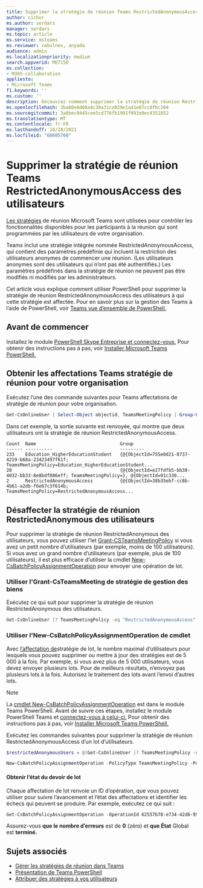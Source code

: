 ```yaml
---
title: Supprimer la stratégie de réunion Teams RestrictedAnonymousAccess des utilisateurs
author: cichur
ms.author: serdars
manager: serdars
ms.topic: article
ms.service: msteams
ms.reviewer: cebulnes, anyada
audience: admin
ms.localizationpriority: medium
search.appverid: MET150
ms.collection:
- M365-collaboration
appliesto:
- Microsoft Teams
f1.keywords: ''
ms.custom: ''
description: Découvrez comment supprimer la stratégie de réunion RestrictedAnonymousAccess Teams utilisateurs de votre organisation.
ms.openlocfilehash: 3ba00e8d68a4c30a31ca929e1a41e07cc0fbc104
ms.sourcegitcommit: 3a8bec0445cee5cd776fb1991f093a0ec4351852
ms.translationtype: MT
ms.contentlocale: fr-FR
ms.lasthandoff: 10/28/2021
ms.locfileid: "60605760"
---
```

# <a name="remove-the-restrictedanonymousaccess-teams-meeting-policy-from-users"></a>Supprimer la stratégie de réunion Teams RestrictedAnonymousAccess des utilisateurs

[Les stratégies](meeting-policies-overview.md) de réunion Microsoft Teams sont utilisées pour contrôler les fonctionnalités disponibles pour les participants à la réunion qui sont programmées par les utilisateurs de votre organisation. 

Teams inclut une stratégie intégrée nommée RestrictedAnonymousAccess, qui contient des paramètres prédéfinie qui incluent la restriction des utilisateurs anonymes de commencer une réunion. (Les utilisateurs anonymes sont des utilisateurs qui n’ont pas été authentifiés.) Les paramètres prédéfinés dans la stratégie de réunion ne peuvent pas être modifiés ni modifiés par les administrateurs.

Cet article vous explique comment utiliser PowerShell pour supprimer la stratégie de réunion RestrictedAnonymousAccess des utilisateurs à qui cette stratégie est affectée. Pour en savoir plus sur la gestion des Teams à l’aide de PowerShell, voir [Teams vue d’ensemble de PowerShell.](teams-powershell-overview.md)

## <a name="before-you-start"></a>Avant de commencer

Installez le module [PowerShell Skype Entreprise et connectez-vous.](/microsoft-365/enterprise/manage-skype-for-business-online-with-microsoft-365-powershell) Pour obtenir des instructions pas à pas, voir [Installer Microsoft Teams PowerShell.](teams-powershell-install.md)

## <a name="get-the-teams-meeting-policy-assignments-for-your-organization"></a>Obtenir les affectations Teams stratégie de réunion pour votre organisation

Exécutez l’une des commande suivantes pour Teams affectations de stratégie de réunion pour votre organisation.

```powershell
Get-CsOnlineUser | Select-Object objectid, TeamsMeetingPolicy | Group-Object TeamsMeetingPolicy
```

Dans cet exemple, la sortie suivante est renvoyée, qui montre que deux utilisateurs ont la stratégie de réunion RestrictedAnonymousAccess.

```console
Count  Name                               Group
------ ----------                         ---------
233    Education_HigherEducationStudent   {@{ObjectId=755e0d21-0737-4219-b68a-23423497f61f; TeamsMeetingPolicy=Education_HigherEducationStudent...
20                                        {@{ObjectId=e27fdfb5-bb38-4032-bb33-8e8bdf086eff; TeamsMeetingPolicy=}, @{ObjectId=91c330...
2      RestrictedAnonymousAccess          {@{ObjectId=38b35ebf-cc8b-4b61-a2db-f6e67c3f614b; TeamsMeetingPolicy=RestrictedAnonymousAccess...
```

## <a name="unassign-the-restrictedanonymous-meeting-policy-from-users"></a>Désaffecter la stratégie de réunion RestrictedAnonymous des utilisateurs

Pour supprimer la stratégie de réunion RestrictedAnonymous des utilisateurs, vous pouvez utiliser l’let [Grant-CSTeamsMeetingPolicy](/powershell/module/skype/grant-csteamsmeetingpolicy) si vous avez un petit nombre d’utilisateurs (par exemple, moins de 100 utilisateurs). Si vous avez un grand nombre d’utilisateurs (par exemple, plus de 100 utilisateurs), il est plus efficace d’utiliser la cmdlet  [New-CsBatchPolicyAssignmentOperation](/powershell/module/teams/new-csbatchpolicyassignmentoperation) pour envoyer une opération de lot.

### <a name="use-the-grant-csteamsmeeting-policy-cmdlet"></a>Utiliser l'Grant-CsTeamsMeeting de stratégie de gestion des biens

Exécutez ce qui suit pour supprimer la stratégie de réunion RestrictedAnonymous des utilisateurs.

```powershell
Get-CsOnlineUser |? TeamsMeetingPolicy -eq "RestrictedAnonymousAccess" | Select-Object objectid | foreach {Grant-CsTeamsMeetingPolicy -Identity $_.ObjectId -PolicyName $null}
```

### <a name="use-the-new-csbatchpolicyassignmentoperation-cmdlet"></a>Utiliser l'New-CsBatchPolicyAssignmentOperation de cmdlet

Avec [l’affectation de](assign-policies-users-and-groups.md#assign-a-policy-to-a-batch-of-users)stratégie de lot, le nombre maximal d’utilisateurs pour lesquels vous pouvez supprimer ou mettre à jour des stratégies est de 5 000 à la fois. Par exemple, si vous avez plus de 5 000 utilisateurs, vous devez envoyer plusieurs lots. Pour de meilleurs résultats, n’envoyez pas plusieurs lots à la fois. Autorisez le traitement des lots avant l’envoi d’autres lots.

> [!NOTE]
> La [cmdlet New-CsBatchPolicyAssignmentOperation](/powershell/module/teams/new-csbatchpolicyassignmentoperation) est dans le module Teams PowerShell. Avant de suivre ces étapes, installez le module PowerShell Teams et [connectez-vous à celui-ci.](https://www.powershellgallery.com/packages/MicrosoftTeams) Pour obtenir des instructions pas à pas, voir [Installer Microsoft Teams PowerShell.](teams-powershell-install.md)

Exécutez les commandes suivantes pour supprimer la stratégie de réunion RestrictedAnonymousAccess d’un lot d’utilisateurs.

```powershell
$restrictedAnonymousUsers = @(Get-CsOnlineUser |? TeamsMeetingPolicy -eq "RestrictedAnonymousAccess" | %{ $_.ObjectId })
```

```powershell
New-CsBatchPolicyAssignmentOperation -PolicyType TeamsMeetingPolicy -PolicyName $null -Identity $restrictedAnonymousUsers -OperationName "Batch unassign meeting policy"
```

#### <a name="get-the-status-of-the-batch-assignment"></a>Obtenir l’état du devoir de lot

Chaque affectation de lot renvoie un ID d’opération, que vous pouvez utiliser pour suivre l’avancement et l’état des affectations et identifier les échecs qui peuvent se produire. Par exemple, exécutez ce qui suit :

```powershell
Get-CsBatchPolicyAssignmentOperation -OperationId 62557b78-e734-42d6-952f-41a454ed6115
```

Assurez-vous **que le nombre d’erreurs** est de **0** (zéro) et **que État** Global est **terminé.**

## <a name="related-topics"></a>Sujets associés

- [Gérer les stratégies de réunion dans Teams](meeting-policies-overview.md)
- [Présentation de Teams PowerShell](teams-powershell-overview.md)
- [Attribuer des stratégies à vos utilisateurs](policy-assignment-overview.md)